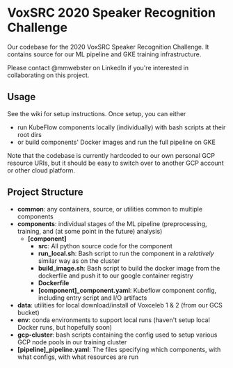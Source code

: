 # VoxSRC 2020 Speaker Recognition Challenge
Our codebase for the 2020 VoxSRC Speaker Recognition Challenge. It contains source for our ML pipeline and GKE training infrastructure.

Please contact @mmwebster on LinkedIn if you're interested in collaborating on this project.

## Usage
See the wiki for setup instructions. Once setup, you can either
* run KubeFlow components locally (individually) with bash scripts at their root dirs
* or build components' Docker images and run the full pipeline on GKE

Note that the codebase is currently hardcoded to our own personal GCP resource URIs, but it should be easy to switch over to another GCP account or other cloud platform.

## Project Structure
- **common**: any containers, source, or utilities common to multiple components
- **components**: individual stages of the ML pipeline (preprocessing, training, and (at some point in the future) analysis)
  - **[component]**
    - **src**: All python source code for the component
    - **run_local.sh**: Bash script to run the component in a *relatively* similar way as on the cluster
    - **build_image.sh**: Bash script to build the docker image from the dockerfile and push it to our google container registry
    - **Dockerfile**
    - **[component]_component.yaml**: Kubeflow component config, including entry script and I/O artifacts
- **data**: utilities for local download/install of Voxceleb 1 & 2 (from our GCS bucket)
- **env**: conda environments to support local runs (haven't setup local Docker runs, but hopefully soon)
- **gcp-cluster**: bash scripts containing the config used to setup various GCP node pools in our training cluster
- **[pipeline]_pipeline.yaml**: The files specifying which components, with what configs, with what resources are run
